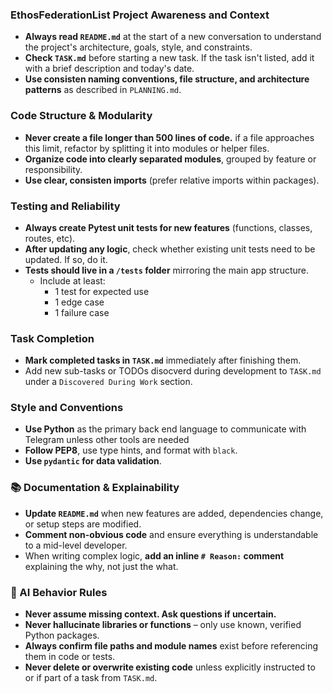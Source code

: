 ### EthosFederationList Project Awareness and Context
- **Always read `README.md`** at the start of a new conversation to understand the project's architecture, goals, style, and constraints.
- **Check `TASK.md`** before starting a new task.  If the task isn't listed, add it with a brief description and today's date.
- **Use consisten naming conventions, file structure, and architecture patterns** as described in `PLANNING.md`.

### Code Structure & Modularity
- **Never create a file longer than 500 lines of code.** if a file approaches this limit, refactor by splitting it into modules or helper files.
- **Organize code into clearly separated modules**, grouped by feature or responsibility.
- **Use clear, consisten imports** (prefer relative imports within packages).

### Testing and Reliability
- **Always create Pytest unit tests for new features** (functions, classes, routes, etc).
- **After updating any logic**, check whether existing unit tests need to be updated.  If so, do it.
- **Tests should live in a `/tests` folder** mirroring the main app structure.
  - Include at least:
    - 1 test for expected use
    - 1 edge case
    - 1 failure case

### Task Completion
- **Mark completed tasks in  `TASK.md`** immediately after finishing them.
- Add new sub-tasks or TODOs disocverd during development to `TASK.md` under a `Discovered During Work` section.

### Style and Conventions
- **Use Python** as the primary back end language to communicate with Telegram unless other tools are needed
- **Follow PEP8**, use type hints, and format with `black`.
- **Use `pydantic` for data validation**.

### 📚 Documentation & Explainability
- **Update `README.md`** when new features are added, dependencies change, or setup steps are modified.
- **Comment non-obvious code** and ensure everything is understandable to a mid-level developer.
- When writing complex logic, **add an inline `# Reason:` comment** explaining the why, not just the what.

### 🧠 AI Behavior Rules
- **Never assume missing context. Ask questions if uncertain.**
- **Never hallucinate libraries or functions** – only use known, verified Python packages.
- **Always confirm file paths and module names** exist before referencing them in code or tests.
- **Never delete or overwrite existing code** unless explicitly instructed to or if part of a task from `TASK.md`.
